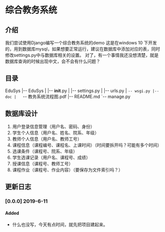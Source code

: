 # 综合教务系统
## 介绍
我们尝试使用Django编写一个综合教务系统的demo
这是在windows 10 下开发的，用到数据库mysql，如果想要正常运行，建议在数据库中添加对应的表，同时修改settings.py中与数据库相关的设置。
对了，有一个事情我还没想清楚，就是数据库查询的时候出现中文，会不会有什么问题？

## 目录
EduSys
|-- EduSys
|   |-- __init__.py
|   |-- settings.py
|   |-- urls.py
|   `-- wsgi.py
|-- doc
|   `-- 教务系统流程图.pdf
|-- README.md
`-- manage.py


## 数据库设计
1. 用户登录信息管理（用户名、密码、身份）
2. 学生个人信息（用户名、姓名、院系、年级）
3. 教师个人信息（用户名、教师工号）
4. 课程信息（课程编号、课程名、上课时间）（时间要拆开吗？可能有多个时间）
5. 选课条件（课程号、院系、年级）
6. 学生选课记录（用户名、课程号、成绩）
7. 授课信息（课程号、教师工号）
8. 课程作业（课程号、作业内容）（要保存为文件索引吗？）


## 更新日志
### [0.0.0] 2019-6-11
#### Added
- 什么也没写，今天有点时间，就先把项目建起来。

